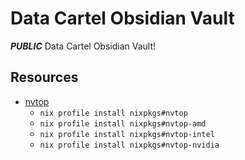 # Data Cartel Obsidian Vault

***PUBLIC*** Data Cartel Obsidian Vault!

## Resources

- [nvtop](https://github.com/Syllo/nvtop) 
	- `nix profile install nixpkgs#nvtop`
	- `nix profile install nixpkgs#nvtop-amd`
	- `nix profile install nixpkgs#nvtop-intel`
	- `nix profile install nixpkgs#nvtop-nvidia`